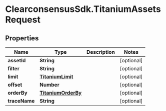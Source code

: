 # ClearconsensusSdk.TitaniumAssetsRequest

## Properties

Name | Type | Description | Notes
------------ | ------------- | ------------- | -------------
**assetId** | **String** |  | [optional] 
**filter** | **String** |  | [optional] 
**limit** | [**TitaniumLimit**](TitaniumLimit.md) |  | [optional] 
**offset** | **Number** |  | [optional] 
**orderBy** | [**TitaniumOrderBy**](TitaniumOrderBy.md) |  | [optional] 
**traceName** | **String** |  | [optional] 


